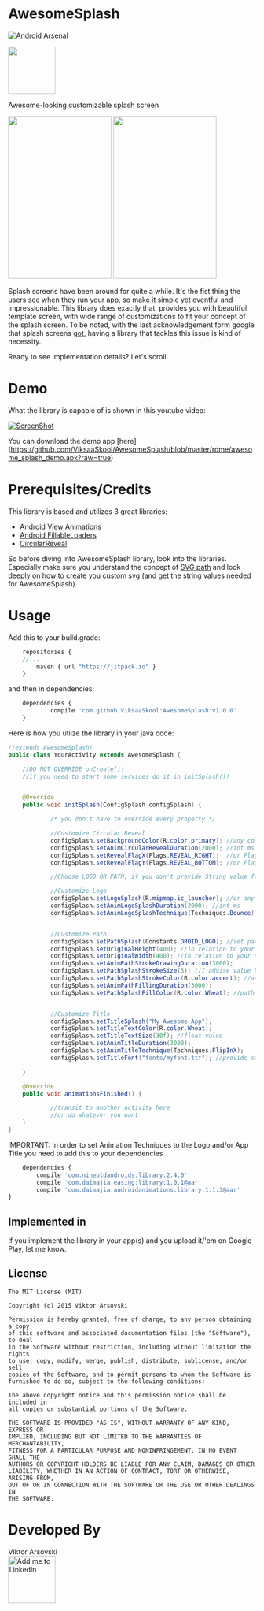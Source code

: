 # AwesomeSplash

[![Android Arsenal](https://img.shields.io/badge/Android%20Arsenal-AwesomeSplash-green.svg?style=flat)](https://android-arsenal.com/details/1/2605)

<img src="https://github.com/ViksaaSkool/AwesomeSplash/blob/master/rdme/web_res_512.png" width="96" height="96"/>

Awesome-looking customizable splash screen

<img src="https://github.com/ViksaaSkool/AwesomeSplash/blob/master/rdme/logo_promo.gif" width="210" height="330"/>
<img src="https://github.com/ViksaaSkool/AwesomeSplash/blob/master/rdme/path_promo.gif" width="210" height="330"/>

Splash screens have been around for quite a while. It's the fist thing the users see when they run your app, so make it simple yet eventful and impressionable.
This library does exactly that, provides you with beautiful template screen, with wide range of customizations to fit your concept of the splash screen. 
To be noted, with the last acknowledgement form google that splash screens [got](http://is.gd/2MQzao), having a library that tackles this issue is kind of necessity. 

Ready to see implementation details? Let's scroll.

# Demo

What the library is capable of is shown in this youtube video:

[![ScreenShot](https://github.com/ViksaaSkool/AwesomeSplash/blob/master/rdme/yt_promo.png)](https://www.youtube.com/embed/8OOaT2LGZjc)


You can download the demo app [here]
(https://github.com/ViksaaSkool/AwesomeSplash/blob/master/rdme/awesome_splash_demo.apk?raw=true) 

# Prerequisites/Credits

This library is based and utilizes 3 great libraries:
- [Android View Animations](http://is.gd/BLUMT7)
- [Android FillableLoaders](http://is.gd/0WWbEf)
- [CircularReveal](http://is.gd/xpSITZ)

So before diving into AwesomeSplash library, look into the libraries. Especially make sure you understand the concept of
[SVG path](http://is.gd/0WWbEf) and look deeply on how to [create](http://is.gd/KfljPg) you custom svg (and get the string values needed for AwesomeSplash).

# Usage

Add this to your build.grade:
```javascript
	repositories {
	//...
        maven { url "https://jitpack.io" }
    }
```
and then in dependencies:
```javascript
	dependencies {
	        compile 'com.github.ViksaaSkool:AwesomeSplash:v1.0.0'
	}
```

Here is how you utilze the library in your java code:

```java
//extends AwesomeSplash!
public class YourActivity extends AwesomeSplash {

	//DO NOT OVERRIDE onCreate()!
	//if you need to start some services do it in initSplash()!


	@Override
	public void initSplash(ConfigSplash configSplash) {

			/* you don't have to override every property */

			//Customize Circular Reveal
			configSplash.setBackgroundColor(R.color.primary); //any color you want form colors.xml
			configSplash.setAnimCircularRevealDuration(2000); //int ms
			configSplash.setRevealFlagX(Flags.REVEAL_RIGHT);  //or Flags.REVEAL_LEFT
			configSplash.setRevealFlagY(Flags.REVEAL_BOTTOM); //or Flags.REVEAL_TOP

			//Choose LOGO OR PATH; if you don't provide String value for path it's logo by default

			//Customize Logo
			configSplash.setLogoSplash(R.mipmap.ic_launcher); //or any other drawable
			configSplash.setAnimLogoSplashDuration(2000); //int ms
			configSplash.setAnimLogoSplashTechnique(Techniques.Bounce); //choose one form Techniques (ref: https://github.com/daimajia/AndroidViewAnimations)


			//Customize Path
			configSplash.setPathSplash(Constants.DROID_LOGO); //set path String
			configSplash.setOriginalHeight(400); //in relation to your svg (path) resource
			configSplash.setOriginalWidth(400); //in relation to your svg (path) resource
			configSplash.setAnimPathStrokeDrawingDuration(3000);
			configSplash.setPathSplashStrokeSize(3); //I advise value be <5
			configSplash.setPathSplashStrokeColor(R.color.accent); //any color you want form colors.xml
			configSplash.setAnimPathFillingDuration(3000);
			configSplash.setPathSplashFillColor(R.color.Wheat); //path object filling color


			//Customize Title
			configSplash.setTitleSplash("My Awesome App");
			configSplash.setTitleTextColor(R.color.Wheat);
			configSplash.setTitleTextSize(30f); //float value
			configSplash.setAnimTitleDuration(3000);
			configSplash.setAnimTitleTechnique(Techniques.FlipInX);
			configSplash.setTitleFont("fonts/myfont.ttf"); //provide string to your font located in assets/fonts/

	}

	@Override
	public void animationsFinished() {

			//transit to another activity here
			//or do whatever you want
	}
}
```

IMPORTANT: 
In order to set Animation Techniques to the Logo and/or App Title you need to add this to your dependencies

```javascript
	dependencies {
        compile 'com.nineoldandroids:library:2.4.0'
        compile 'com.daimajia.easing:library:1.0.1@aar'
        compile 'com.daimajia.androidanimations:library:1.1.3@aar'
}

```

Implemented in
--------------
If you implement the library in your app(s) and you upload it/'em on Google Play, let me know.

License
--------

    The MIT License (MIT)

    Copyright (c) 2015 Viktor Arsovski
    
    Permission is hereby granted, free of charge, to any person obtaining a copy
    of this software and associated documentation files (the "Software"), to deal
    in the Software without restriction, including without limitation the rights
    to use, copy, modify, merge, publish, distribute, sublicense, and/or sell
    copies of the Software, and to permit persons to whom the Software is
    furnished to do so, subject to the following conditions:
    
    The above copyright notice and this permission notice shall be included in
    all copies or substantial portions of the Software.
    
    THE SOFTWARE IS PROVIDED "AS IS", WITHOUT WARRANTY OF ANY KIND, EXPRESS OR
    IMPLIED, INCLUDING BUT NOT LIMITED TO THE WARRANTIES OF MERCHANTABILITY,
    FITNESS FOR A PARTICULAR PURPOSE AND NONINFRINGEMENT. IN NO EVENT SHALL THE
    AUTHORS OR COPYRIGHT HOLDERS BE LIABLE FOR ANY CLAIM, DAMAGES OR OTHER
    LIABILITY, WHETHER IN AN ACTION OF CONTRACT, TORT OR OTHERWISE, ARISING FROM,
    OUT OF OR IN CONNECTION WITH THE SOFTWARE OR THE USE OR OTHER DEALINGS IN
    THE SOFTWARE.


# Developed By
Viktor Arsovski
</br>
<a href="https://mk.linkedin.com/in/varsovski">
  <img alt="Add me to Linkedin" src="http://is.gd/u42ILV" width="96" height="96"/>
</a>

